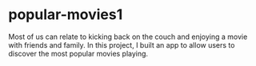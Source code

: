 # popular-movies1
Most of us can relate to kicking back on the couch and enjoying a movie with friends and family. In this project, I built an app to allow users to discover the most popular movies playing.

